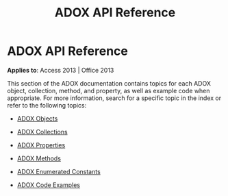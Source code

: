﻿---
title: ADOX API Reference
TOCTitle: ADOX API Reference
ms:assetid: 70965aa3-992d-c68f-a6e2-a48325561dfd
ms:mtpsurl: https://msdn.microsoft.com/en-us/library/JJ249446(v=office.15)
ms:contentKeyID: 48545561
ms.date: 09/18/2015
mtps_version: v=office.15
---

# ADOX API Reference


**Applies to**: Access 2013 | Office 2013

This section of the ADOX documentation contains topics for each ADOX object, collection, method, and property, as well as example code when appropriate. For more information, search for a specific topic in the index or refer to the following topics:

  - [ADOX Objects](adox-objects.md)

  - [ADOX Collections](adox-collections.md)

  - [ADOX Properties](adox-properties.md)

  - [ADOX Methods](adox-methods.md)

  - [ADOX Enumerated Constants](adox-enumerated-constants.md)

  - [ADOX Code Examples](adox-code-examples.md)

